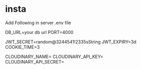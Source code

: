 # insta

Add Following in server .env file

DB_URL=your db url
PORT=4000

JWT_SECRET=random@3244541!2335sString
JWT_EXPIRY=3d
COOKIE_TIME=3

CLOUDINARY_NAME=
CLOUDINARY_API_KEY=
CLOUDINARY_API_SECRET=

